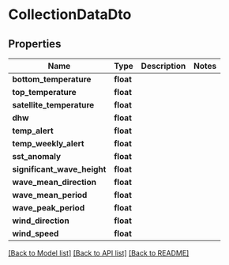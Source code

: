# CollectionDataDto

## Properties
Name | Type | Description | Notes
------------ | ------------- | ------------- | -------------
**bottom_temperature** | **float** |  | 
**top_temperature** | **float** |  | 
**satellite_temperature** | **float** |  | 
**dhw** | **float** |  | 
**temp_alert** | **float** |  | 
**temp_weekly_alert** | **float** |  | 
**sst_anomaly** | **float** |  | 
**significant_wave_height** | **float** |  | 
**wave_mean_direction** | **float** |  | 
**wave_mean_period** | **float** |  | 
**wave_peak_period** | **float** |  | 
**wind_direction** | **float** |  | 
**wind_speed** | **float** |  | 

[[Back to Model list]](../README.md#documentation-for-models) [[Back to API list]](../README.md#documentation-for-api-endpoints) [[Back to README]](../README.md)

